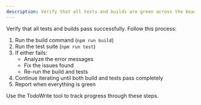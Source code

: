 ```yaml
---
description: Verify that all tests and builds are green across the board. Iterate on fixing until done.
---
```


Verify that all tests and builds pass successfully. Follow this process:

1. Run the build command (`npm run build`)
2. Run the test suite (`npm run test`)
3. If either fails:
   - Analyze the error messages
   - Fix the issues found
   - Re-run the build and tests
4. Continue iterating until both build and tests pass completely
5. Report when everything is green

Use the TodoWrite tool to track progress through these steps.
